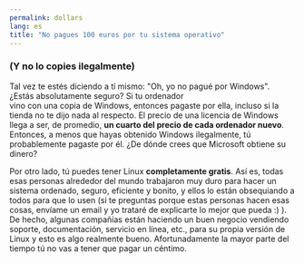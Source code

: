 ```yaml
---
permalink: dollars
lang: es
title: "No pagues 100 euros por tu sistema operativo"
---
```


<h3>(Y no lo copies ilegalmente)</h3>

Tal vez te estés diciendo a tí mismo: "Oh, yo no pagué por Windows". ¿Estás absolutamente seguro? Si tu ordenador  
vino con una copia de Windows, entonces pagaste por ella, incluso si la tienda no te dijo nada al respecto. El precio 
de una licencia de Windows llega a ser, de promedio, <b>un cuarto del precio de cada ordenador nuevo</b>. Entonces, a 
menos que hayas obtenido Windows ilegalmente, tú probablemente pagaste por él. ¿De dónde crees que Microsoft obtiene su 
dinero?

Por otro lado, tú puedes tener Linux <b>completamente gratis</b>. Así es, todas esas personas alrededor del mundo 
trabajaron muy duro para hacer un sistema ordenado, seguro, eficiente y bonito, y ellos lo están obsequiando a todos 
para que lo usen (si te preguntas porque estas personas hacen esas cosas, envíame un email y yo trataré de explicarte 
lo mejor que pueda :) ). De hecho, algunas compañías están haciendo un buen negocio vendiendo soporte, documentación, 
servicio en línea, etc., para su propia versión de Linux y esto es algo realmente bueno. Afortunadamente la mayor 
parte del tiempo tú no vas a tener que pagar un céntimo.




